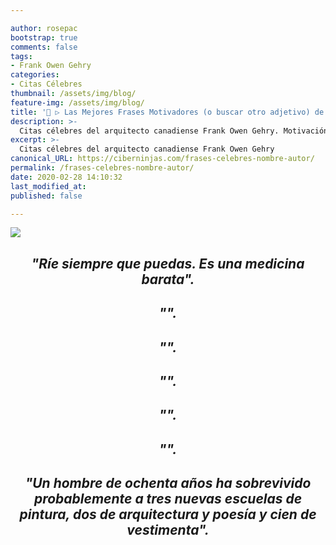 ```yaml
---

author: rosepac
bootstrap: true
comments: false
tags:
- Frank Owen Gehry
categories:
- Citas Célebres
thumbnail: /assets/img/blog/
feature-img: /assets/img/blog/
title: '📢 ▷ Las Mejores Frases Motivadores (o buscar otro adjetivo) de Frank Owen Gehry'
description: >-
  Citas célebres del arquitecto canadiense Frank Owen Gehry. Motivación, creatividad y trabajo -escribir algo más, usa -
excerpt: >-
  Citas célebres del arquitecto canadiense Frank Owen Gehry
canonical_URL: https://ciberninjas.com/frases-celebres-nombre-autor/
permalink: /frases-celebres-nombre-autor/
date: 2020-02-28 14:10:32
last_modified_at: 
published: false

---
```

<!-- https://www.inspiringquotes.us/author/5057-lord-byron -->
![](/assets/img/ "")

<h2><p align="center"><cite>"Ríe siempre que puedas. Es una medicina barata".</cite></p></h2>

<h2><p align="center"><cite>"".</cite></p></h2>

<h2><p align="center"><cite>"".</cite></p></h2>

<h2><p align="center"><cite>"".</cite></p></h2>

<h2><p align="center"><cite>"".</cite></p></h2>

<h2><p align="center"><cite>"".</cite></p></h2>

<h2><p align="center"><cite>"Un hombre de ochenta años ha sobrevivido probablemente a tres nuevas escuelas de pintura, dos de arquitectura y poesía y cien de vestimenta".</cite></p></h2>

<!-- https://www.inspiringquotes.us/author/8647-frank-gehry -->
